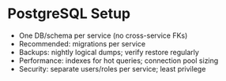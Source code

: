 # PostgreSQL Setup

- One DB/schema per service (no cross-service FKs)
- Recommended: migrations per service
- Backups: nightly logical dumps; verify restore regularly
- Performance: indexes for hot queries; connection pool sizing
- Security: separate users/roles per service; least privilege